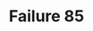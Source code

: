 ---
title: Failure 85
description: "Failure of Success Criterion 2.4.3 due to using dialogs or menus that are not adjacent to their trigger control in the sequential navigation order"
url: https://www.w3.org/WAI/WCAG21/Techniques/failures/F85
---
